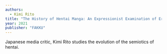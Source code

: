 ```yaml
---
authors:
  - Kimi Rito
title: "The History of Hentai Manga: An Expressionist Examination of EroManga"
year: 2021
publisher: "FAKKU"
---
```


Japanese media critic, Kimi Rito studies the evolution of the semiotics of hentai.
